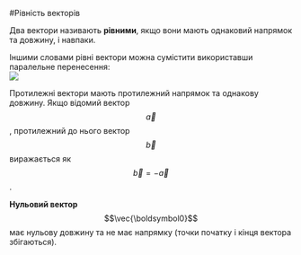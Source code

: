 #Рівність векторів

Два вектори називають <b>рівними</b>, якщо вони мають однаковий напрямок та довжину, і навпаки.

<div class="space">Іншими словами рівні вектори можна сумістити використавши паралельне перенесення:</div>

<div class="space"><img class="image"  src="https://rawgit.com/chudaol/ed-era-book-physics/master/images/Add/vector/3.svg" /></div>

Протилежні вектори мають протилежний напрямок та однакову довжину. Якщо відомий вектор $$\vec{a}$$, протилежний до нього вектор $$\vec{b}$$ виражається як $$\vec{b} = -\vec{a}$$.

<b>Нульовий вектор</b> $$\vec{\boldsymbol0}$$ має нульову довжину та не має напрямку (точки початку і кінця вектора збігаються).

